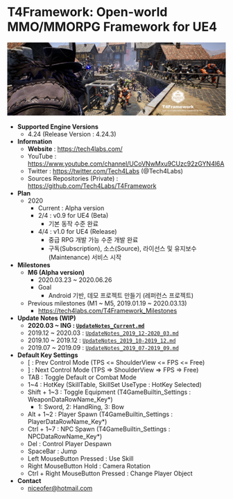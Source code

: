 # T4Framework: Open-world MMO/MMORPG Framework for UE4

![Epic_MegaGrants_Recipient](./T4Framework_Logo_04_26.png)

- **Supported Engine Versions**
  - 4.24 (Release Version : 4.24.3)
- **Information**
  - **Website** : <https://tech4labs.com/>
  - YouTube : <https://www.youtube.com/channel/UCoVNwMxu9CUzc92zGYN4l6A>
  - Twitter : <https://twitter.com/Tech4Labs> (@Tech4Labs)
  - Sources Repositories (Private) : <https://github.com/Tech4Labs/T4Framework>
- **Plan**
  - 2020
     - Current : Alpha version
     - 2/4 : v0.9 for UE4 (Beta)
	    - 기본 동작 수준 완료
     - 4/4 : v1.0 for UE4 (Release)
	    - 중급 RPG 개발 가능 수준 개발 완료
		- 구독(Subscription), 소스(Source), 라이선스 및 유지보수(Maintenance) 서비스 시작
- **Milestones**
  - **M6 (Alpha version)**
    - 2020.03.23 ~ 2020.06.26
    - Goal
      - Android 기반, 데모 프로젝트 만들기 (레퍼런스 프로젝트)
  - Previous milestones (M1 ~ M5, 2019.01.19 ~ 2020.03.13)
    - <https://tech4labs.com/T4Framework_Milestones>
- **Update Notes (WIP)**
  - **2020.03 ~ ING : [`UpdateNotes_Current.md`](./UpdateNotes_Current.md)**
  - 2019.12 ~ 2020.03 : [`UpdateNotes_2019_12-2020_03.md`](./UpdateNotes_2019_12-2020_03.md)
  - 2019.10 ~ 2019.12 : [`UpdateNotes_2019_10-2019_12.md`](./UpdateNotes_2019_10-2019_12.md)
  - 2019.07 ~ 2019.09 : [`UpdateNotes_2019_07-2019_09.md`](./UpdateNotes_2019_07-2019_09.md)
- **Default Key Settings**
  - [ : Prev Control Mode (TPS <= ShoulderView <= FPS <= Free)
  - ] : Next Control Mode (TPS => ShoulderView => FPS => Free)
  - TAB : Toggle Default or Combat Mode
  - 1~4 : HotKey (SkillTable, SkillSet UseType : HotKey Selected)
  - Shift + 1~3 : Toggle Equipment (T4GameBuiltin_Settings : WeaponDataRowName_Key*)
    - 1: Sword, 2: HandRing, 3: Bow
  - Alt + 1~2 : Player Spawn (T4GameBuiltin_Settings : PlayerDataRowName_Key*)
  - Ctrl + 1~7 : NPC Spawn (T4GameBuiltin_Settings : NPCDataRowName_Key*)
  - Del : Control Player Despawn
  - SpaceBar : Jump
  - Left MouseButton Pressed : Use Skill
  - Right MouseButton Hold : Camera Rotation
  - Ctrl + Right MouseButton Pressed : Change Player Object
- **Contact**
  - <niceofer@hotmail.com>

